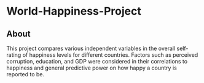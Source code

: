 # World-Happiness-Project
## About

This project compares various independent variables in the overall self-rating of happiness levels for different countries. Factors such as perceived corruption, education, and GDP were considered in their correlations to happiness and general predictive power on how happy a country is reported to be.
